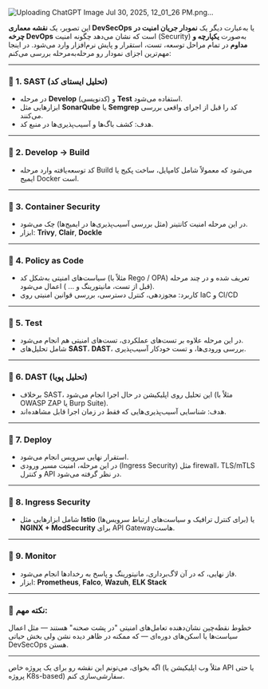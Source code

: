 
![Uploading ChatGPT Image Jul 30, 2025, 12_01_26 PM.png…]()


این تصویر، یک **نقشه معماری DevSecOps** یا به‌عبارت دیگر یک **نمودار جریان امنیت در چرخه DevOps** است که نشان می‌دهد چگونه امنیت (Security) به‌صورت **یکپارچه و مداوم** در تمام مراحل توسعه، تست، استقرار و پایش نرم‌افزار وارد می‌شود. در اینجا مهم‌ترین اجزای نمودار رو مرحله‌به‌مرحله بررسی می‌کنم:

---

### 🔷 1. **SAST (تحلیل ایستای کد)**

* در مرحله **Develop** (کدنویسی) و **Test** استفاده می‌شود.
* ابزارهایی مثل **SonarQube** یا **Semgrep** کد را قبل از اجرای واقعی بررسی می‌کنند.
* هدف: کشف باگ‌ها و آسیب‌پذیری‌ها در منبع کد.

---

### 🔷 2. **Develop → Build**

* کد توسعه‌یافته وارد مرحله Build می‌شود که معمولاً شامل کامپایل، ساخت پکیج یا ایمیج Docker است.

---

### 🔷 3. **Container Security**

* در این مرحله امنیت کانتینر (مثل بررسی آسیب‌پذیری‌ها در ایمیج‌ها) چک می‌شود.
* ابزار: **Trivy**, **Clair**, **Dockle**

---

### 🔷 4. **Policy as Code**

* سیاست‌های امنیتی به‌شکل کد (مثلاً با Rego / OPA) تعریف شده و در چند مرحله (قبل از تست، مانیتورینگ و ... ) اعمال می‌شود.
* کاربرد: مجوزدهی، کنترل دسترسی، بررسی قوانین امنیتی روی IaC و CI/CD

---

### 🔷 5. **Test**

* در این مرحله علاوه بر تست‌های عملکردی، تست‌های امنیتی هم انجام می‌شود.
* شامل تحلیل‌های **SAST**، **DAST**، بررسی ورودی‌ها، و تست خودکار آسیب‌پذیری.

---

### 🔷 6. **DAST (تحلیل پویا)**

* برخلاف SAST، این تحلیل روی اپلیکیشن در حال اجرا انجام می‌شود (مثلاً با OWASP ZAP یا Burp Suite).
* هدف: شناسایی آسیب‌پذیری‌هایی که فقط در زمان اجرا قابل مشاهده‌اند.

---

### 🔷 7. **Deploy**

* استقرار نهایی سرویس انجام می‌شود.
* در این مرحله، امنیت مسیر ورودی (Ingress Security) مثل firewall، TLS/mTLS و کنترل API در نظر گرفته می‌شود.

---

### 🔷 8. **Ingress Security**

* شامل ابزارهایی مثل **Istio** (برای کنترل ترافیک و سیاست‌های ارتباط سرویس‌ها) یا **NGINX + ModSecurity** برای API Gatewayهاست.

---

### 🔷 9. **Monitor**

* فاز نهایی، که در آن لاگ‌برداری، مانیتورینگ و پاسخ به رخدادها انجام می‌شود.
* ابزار: **Prometheus**, **Falco**, **Wazuh**, **ELK Stack**

---

### 📌 نکته مهم:

خطوط نقطه‌چین نشان‌دهنده تعامل‌های امنیتی "در پشت صحنه" هستند — مثل اعمال سیاست‌ها یا اسکن‌های دوره‌ای — که ممکنه در ظاهر دیده نشن ولی بخش حیاتی DevSecOps هستن.

---

اگه بخوای، می‌تونم این نقشه رو برای یک پروژه خاص (مثلاً وب اپلیکیشن یا API یا حتی پروژه K8s-based) سفارشی‌سازی کنم.
